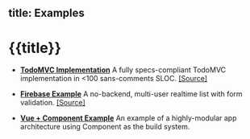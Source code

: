 title: Examples
---

# {{title}}

- **[TodoMVC Implementation](todomvc/)**
    A fully specs-compliant TodoMVC implementation in <100 sans-comments SLOC. [\[Source\]][1]

- **[Firebase Example](firebase/)**
    A no-backend, multi-user realtime list with form validation. [\[Source\]][2]

- **[Vue + Component Example](https://github.com/vuejs/vue-component-example)**
    An example of a highly-modular app architecture using Component as the build system.

[1]: https://github.com/yyx990803/vue/tree/master/examples/todomvc
[2]: https://github.com/yyx990803/vue/tree/master/examples/firebase